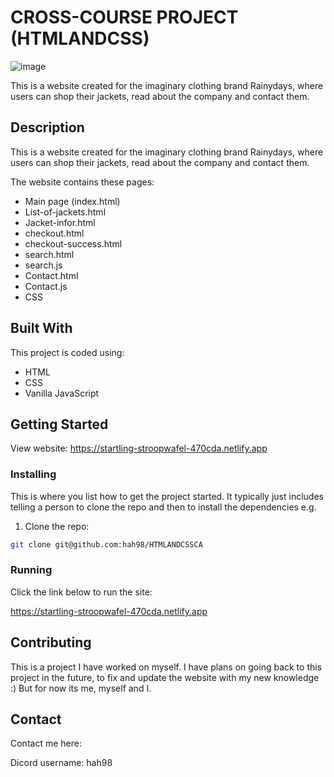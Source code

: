 # CROSS-COURSE PROJECT (HTMLANDCSS)

![image](https://user-images.githubusercontent.com/52622303/164316813-4b12d99f-aeb7-4069-85cf-e72b3a50ac99.png)

This is a website created for the imaginary clothing brand Rainydays, where users can shop their jackets, 
read about the company and contact them. 

## Description

This is a website created for the imaginary clothing brand Rainydays, where users can shop their jackets, 
read about the company and contact them.

The website contains these pages: 

-  Main page (index.html)
-  List-of-jackets.html
-  Jacket-infor.html
-  checkout.html
-  checkout-success.html
-  search.html
-  search.js
-  Contact.html
-  Contact.js 
-  CSS

## Built With

This project is coded using: 

- HTML
-  CSS
-  Vanilla JavaScript

## Getting Started

View website: https://startling-stroopwafel-470cda.netlify.app

### Installing

This is where you list how to get the project started. It typically just includes telling a person to clone the repo and then to install the dependencies e.g.

1. Clone the repo:

```bash
git clone git@github.com:hah98/HTMLANDCSSCA
```

### Running

Click the link below to run the site: 

 https://startling-stroopwafel-470cda.netlify.app

## Contributing

This is a project I have worked on myself. I have plans on going back to this project in the future, to fix and update the website with my new knowledge :) But for now its me, myself and I.

## Contact

Contact me here:

Dicord username: hah98

